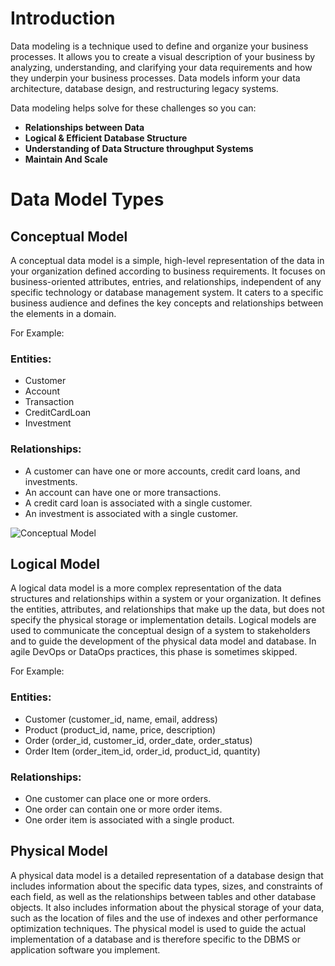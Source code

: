 # Introduction

Data modeling is a technique used to define and organize your business processes. It allows you to create a visual description of your business by analyzing, understanding, and clarifying your data requirements and how they underpin your business processes. Data models inform your data architecture, database design, and restructuring legacy systems.

Data modeling helps solve for these challenges so you can:

- **Relationships between Data**
- **Logical & Efficient Database Structure** 
- **Understanding of Data Structure throughput Systems**
- **Maintain And Scale**

# Data Model Types

## Conceptual Model

A conceptual data model is a simple, high-level representation of the data in your organization defined according to business requirements. It focuses on business-oriented attributes, entries, and relationships, independent of any specific technology or database management system. It caters to a specific business audience and defines the key concepts and relationships between the elements in a domain.

For Example:

### Entities:
- Customer
- Account
- Transaction
- CreditCardLoan
- Investment

### Relationships:
- A customer can have one or more accounts, credit card loans, and investments.
- An account can have one or more transactions.
- A credit card loan is associated with a single customer.
- An investment is associated with a single customer.

![Conceptual Model](https://github.com/Zain-ul-Abdin45/literate-octo-system/assets/47116254/272eb941-5fcf-4db7-ba1b-db0e13480112)

## Logical Model

A logical data model is a more complex representation of the data structures and relationships within a system or your organization. It defines the entities, attributes, and relationships that make up the data, but does not specify the physical storage or implementation details. Logical models are used to communicate the conceptual design of a system to stakeholders and to guide the development of the physical data model and database. In agile DevOps or DataOps practices, this phase is sometimes skipped.

For Example:

### Entities:
- Customer (customer_id, name, email, address)
- Product (product_id, name, price, description)
- Order (order_id, customer_id, order_date, order_status)
- Order Item (order_item_id, order_id, product_id, quantity)

### Relationships:
- One customer can place one or more orders.
- One order can contain one or more order items.
- One order item is associated with a single product.

## Physical Model

A physical data model is a detailed representation of a database design that includes information about the specific data types, sizes, and constraints of each field, as well as the relationships between tables and other database objects. It also includes information about the physical storage of your data, such as the location of files and the use of indexes and other performance optimization techniques. The physical model is used to guide the actual implementation of a database and is therefore specific to the DBMS or application software you implement.
